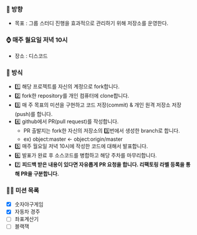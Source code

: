 ### 🧭 방향
- 목표 : 그룹 스터디 진행을 효과적으로 관리하기 위해 저장소를 운영한다.

### ⌚ 매주 월요일 저녁 10시
- 장소 : 디스코드

### 🤔 방식
- 1️⃣ 해당 프로젝트를 자신의 계정으로 fork합니다.
- 2️⃣ fork한 repository를 개인 컴퓨터에 clone합니다.
- 3️⃣ 매 주 목표의 미션을 구현하고 코드 저장(commit) & 개인 원격 저장소 저장(push)를 합니다.
- 4️⃣ github에서 PR(pull request)를 작성합니다.
  + PR 출발지는 fork한 자신의 저장소의 3️⃣번에서 생성한 branch로 합니다.
  + ex) object:master <- object:origin/master
- 5️⃣ 매주 월요일 저녁 10시에 작성한 코드에 대해서 발표합니다.
- 6️⃣ 발표가 완료 후 소스코드를 병합하고 해당 주차를 마무리합니다.
- 7️⃣ **피드백 받은 내용이 있다면 자유롭게 PR 요청을 합니다. 리팩토링 라벨 등록을 통해 PR을 구분합니다.**

### 🤙🏻 미션 목록
- [x] 숫자야구게임
- [x] 자동차 경주
- [ ] 좌표계산기
- [ ] 블랙잭
